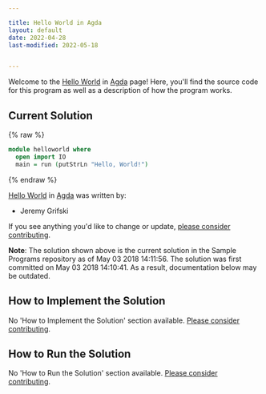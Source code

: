 ```yaml
---

title: Hello World in Agda
layout: default
date: 2022-04-28
last-modified: 2022-05-18


---
```


Welcome to the [Hello World](https://sampleprograms.io/projects/hello-world) in [Agda](https://sampleprograms.io/languages/agda) page! Here, you'll find the source code for this program as well as a description of how the program works.

## Current Solution

{% raw %}

```agda
module helloworld where
  open import IO
  main = run (putStrLn "Hello, World!")
```

{% endraw %}

[Hello World](https://sampleprograms.io/projects/hello-world) in [Agda](https://sampleprograms.io/languages/agda) was written by:

- Jeremy Grifski

If you see anything you'd like to change or update, [please consider contributing](https://github.com/TheRenegadeCoder/sample-programs).

**Note**: The solution shown above is the current solution in the Sample Programs repository as of May 03 2018 14:11:56. The solution was first committed on May 03 2018 14:10:41. As a result, documentation below may be outdated.

## How to Implement the Solution

No 'How to Implement the Solution' section available. [Please consider contributing](https://github.com/TheRenegadeCoder/sample-programs-website).

## How to Run the Solution

No 'How to Run the Solution' section available. [Please consider contributing](https://github.com/TheRenegadeCoder/sample-programs-website).